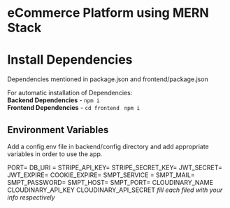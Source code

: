 # eCommerce Platform using MERN Stack

# Install Dependencies
Dependencies mentioned in package.json and frontend/package.json

For automatic installation of Dependencies:\
**Backend Dependencies** - `npm i`\
**Frontend Dependencies** - `cd frontend` ` npm i`

## Environment Variables

Add a config.env file in backend/config directory and add appropriate variables in order to use the app.

PORT=
DB_URI =
STRIPE_API_KEY=
STRIPE_SECRET_KEY=
JWT_SECRET=
JWT_EXPIRE=
COOKIE_EXPIRE=
SMPT_SERVICE =
SMPT_MAIL=
SMPT_PASSWORD=
SMPT_HOST=
SMPT_PORT=
CLOUDINARY_NAME
CLOUDINARY_API_KEY
CLOUDINARY_API_SECRET
_fill each filed with your info respectively_
